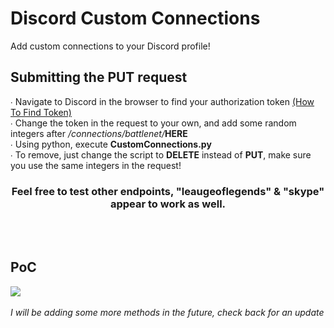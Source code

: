 # Discord Custom Connections
Add custom connections to your Discord profile!
<h2>Submitting the PUT request</h2>
<p>
  ∙ Navigate to Discord in the browser to find your authorization token <a href="https://discordhelp.net/discord-token">(How To Find Token)</a>
  <br>
  ∙  Change the token in the request to your own, and add some random integers after <i>/connections/battlenet/</i><b>HERE</b> 
  <br>
∙ Using python, execute <b>CustomConnections.py</b>
<br>
∙ To remove, just change the script to <b>DELETE</b> instead of <b>PUT</b>, make sure you use the same integers in the request!
<br>
<center><h3>Feel free to test other endpoints, "leaugeoflegends" & "skype" appear to work as well. </h3> </center>
</p>
<br>
<br>
<h2>PoC</h2>
<img src="https://i.imgur.com/cvzG95Q.png">
<br>
<br>
<i>I will be adding some more methods in the future, check back for an update</i>

